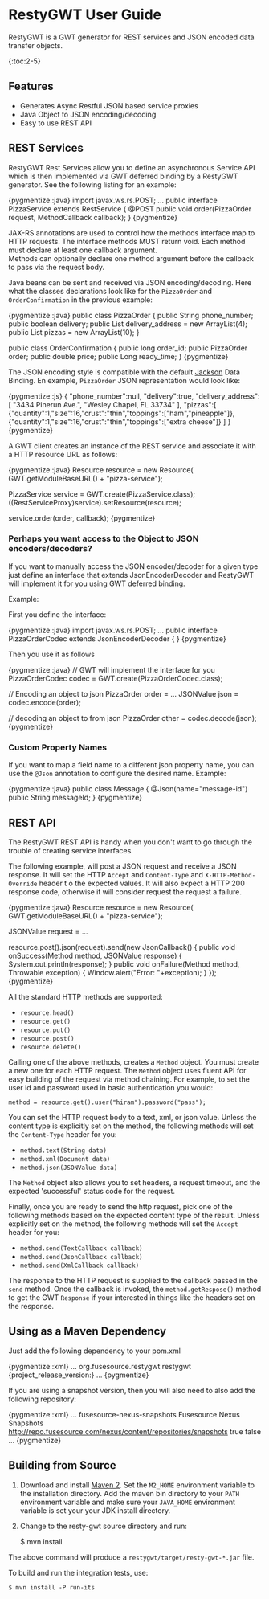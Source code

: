 # RestyGWT User Guide

RestyGWT is a GWT generator for REST services and JSON encoded data transfer objects.

{:toc:2-5}


Features
--------

* Generates Async Restful JSON based service proxies
* Java Object to JSON encoding/decoding
* Easy to use REST API

REST Services
-------------

RestyGWT Rest Services allow you to define an asynchronous Service API which is then implemented via
GWT deferred binding by a RestyGWT generator.  See the following listing for an example:

{pygmentize::java}
import javax.ws.rs.POST;
...
public interface PizzaService extends RestService {
    @POST
    public void order(PizzaOrder request, 
                      MethodCallback<OrderConfirmation> callback);
}
{pygmentize}

JAX-RS annotations are used to control how the methods interface map to HTTP requests.  The 
interface methods MUST return void.  Each method must declare at least one callback argument.  
Methods can optionally declare one method argument before the callback to pass via the request
body.

Java beans can be sent and received via JSON encoding/decoding.  Here what the classes declarations
look like for the `PizzaOrder` and `OrderConfirmation` in the previous example:

{pygmentize::java}
public class PizzaOrder {
    public String phone_number;
    public boolean delivery;
    public List<String> delivery_address = new ArrayList<String>(4);
    public List<Pizza> pizzas = new ArrayList<Pizza>(10);
}

public class OrderConfirmation {
    public long order_id;
    public PizzaOrder order;
    public double price;
    public Long ready_time;
}
{pygmentize}

The JSON encoding style is compatible with the default [Jackson](http://wiki.fasterxml.com/JacksonHome) Data Binding.  En example,
`PizzaOrder` JSON representation would look like:

{pygmentize::js}
{
  "phone_number":null,
  "delivery":true,
  "delivery_address":[
    "3434 Pinerun Ave.",
    "Wesley Chapel, FL 33734"
  ],
  "pizzas":[
    {"quantity":1,"size":16,"crust":"thin","toppings":["ham","pineapple"]},
    {"quantity":1,"size":16,"crust":"thin","toppings":["extra cheese"]}
  ]
}
{pygmentize}

A GWT client creates an instance of the REST service and associate it with a HTTP
resource URL as follows:

{pygmentize::java}
Resource resource = new Resource( GWT.getModuleBaseURL() + "pizza-service");

PizzaService service = GWT.create(PizzaService.class);
((RestServiceProxy)service).setResource(resource);

service.order(order, callback);
{pygmentize}
    
### Perhaps you want access to the Object to JSON encoders/decoders?

If you want to manually access the JSON encoder/decoder for a given type just define
an interface that extends JsonEncoderDecoder and RestyGWT will implement it for you using
GWT deferred binding.

Example:

First you define the interface:
 
{pygmentize::java}
import javax.ws.rs.POST;
...
public interface PizzaOrderCodec extends JsonEncoderDecoder<PizzaOrder> {
}
{pygmentize}

Then you use it as follows
 
{pygmentize::java}
// GWT will implement the interface for you
PizzaOrderCodec codec = GWT.create(PizzaOrderCodec.class);

// Encoding an object to json
PizzaOrder order = ... 
JSONValue json = codec.encode(order);

// decoding an object to from json
PizzaOrder other = codec.decode(json);
{pygmentize}

### Custom Property Names 

If you want to map a field name to a different json property name, you
can use the `@Json` annotation to configure the desired name.  Example:

{pygmentize::java}
public class Message {
    @Json(name="message-id")
    public String messageId;
}
{pygmentize}

REST API
--------

The RestyGWT REST API is handy when you don't want to go through the trouble of creating 
service interfaces.

The following example, will post  a JSON request and receive a JSON response. 
It will set the HTTP `Accept` and `Content-Type` and `X-HTTP-Method-Override` header t
o the expected values.  It will also expect a HTTP 200 response code, otherwise it will 
consider request the request a failure.

{pygmentize::java}
Resource resource = new Resource( GWT.getModuleBaseURL() + "pizza-service");

JSONValue request = ...

resource.post().json(request).send(new JsonCallback() {
    public void onSuccess(Method method, JSONValue response) {
        System.out.println(response);
    }
    public void onFailure(Method method, Throwable exception) {
        Window.alert("Error: "+exception);
    }
});
{pygmentize}

All the standard HTTP methods are supported: 

* `resource.head()`
* `resource.get()`
* `resource.put()`
* `resource.post()`
* `resource.delete()`

Calling one of the above methods, creates a `Method` object.  You must create a new one 
for each HTTP request.  The `Method` object uses fluent API for easy building
of the request via method chaining.  For example, to set the user id and password
used in basic authentication you would:

    method = resource.get().user("hiram").password("pass");

You can set the HTTP request body to a text, xml, or json value.  Unless the content type
is explicitly set on the method, the following methods will set the `Content-Type` header 
for you:

* `method.text(String data)`
* `method.xml(Document data)`
* `method.json(JSONValue data)`

The `Method` object also allows you to set headers, a request timeout, and the expected 
'successful' status code for the request.

Finally, once you are ready to send the http request, pick one of the following methods
based on the expected content type of the result.  Unless explicitly set on the method, 
the following methods will set the `Accept` header for you:

* `method.send(TextCallback callback)`
* `method.send(JsonCallback callback)`
* `method.send(XmlCallback callback)`

The response to the HTTP request is supplied to the callback passed in the `send` method.
Once the callback is invoked, the `method.getRespose()` method to get the GWT `Response`
if your interested in things like the headers set on the response.

Using as a Maven Dependency
---------------------------

Just add the following dependency to your pom.xml

{pygmentize::xml}
  <dependencies>
  ...
    <dependency>
      <groupId>org.fusesource.restygwt</groupId>
      <artifactId>restygwt</artifactId>
      <version>{project_release_version:}</version>
    </dependency>
  ...
  </dependencies>
{pygmentize}    

If you are using a snapshot version, then you will also need to also add the following repository:
  
{pygmentize::xml}
  <repositories>
  ...
    <repository>
      <id>fusesource-nexus-snapshots</id>
      <name>Fusesource Nexus Snapshots</name>
      <url>http://repo.fusesource.com/nexus/content/repositories/snapshots</url>
      <snapshots>
        <enabled>true</enabled>
      </snapshots>
      <releases>
        <enabled>false</enabled>
      </releases>
    </repository>
  ...
  </repositories>
{pygmentize}
    
Building from Source
--------------------
    
1. Download and install [Maven 2](http://maven.apache.org/download.html).  Set the `M2_HOME` 
   environment variable to the installation directory.  Add the maven bin directory to your `PATH` environment 
  variable and make sure your `JAVA_HOME` environment variable is set your your JDK install directory.
2. Change to the resty-gwt source directory and run:

    $ mvn install

    
The above command will produce a `restygwt/target/resty-gwt-*.jar` file.

To build and run the integration tests, use:    

    $ mvn install -P run-its
